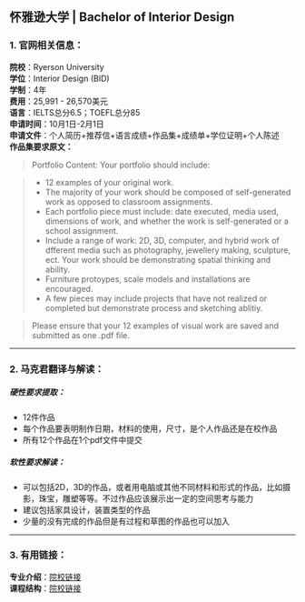 ## 怀雅逊大学 | Bachelor of Interior Design

### 1. 官网相关信息：

**院校**：Ryerson University     
**学位**：Interior Design (BID)   
**学制**：4年  
**费用**：25,991 - 26,570美元  
**语言**：IELTS总分6.5；TOEFL总分85  
**申请时间**：10月1日-2月1日  
**申请文件**：个人简历+推荐信+语言成绩+作品集+成绩单+学位证明+个人陈述  
**作品集要求原文：**   

> Portfolio Content: Your portfolio should include:

> - 12 examples of your original work.
> - The majority of your work should be composed of self-generated work as opposed to classroom assignments.
> - Each portfolio piece must include: date executed, media used, dimensions of work, and whether the work is self-generated or a school assignment.
> - Include a range of work: 2D, 3D, computer, and hybrid work of dfferent media such as photography, jewellery making, sculpture, ect. Your work should be demonstrating spatial thinking and ability.
> - Furniture protoypes, scale models and installations are encouraged.
> - A few pieces may include projects that have not realized or completed but demonstrate process and sketching ablitiy.

> Please ensure that your 12 examples of visual work are saved and submitted as one .pdf file.



---


### 2. 马克君翻译与解读：

##### 硬性要求提取：
- 12件作品
- 每个作品要表明制作日期，材料的使用，尺寸，是个人作品还是在校作品
- 所有12个作品在1个pdf文件中提交


##### 软性要求解读：
- 可以包括2D，3D的作品，或者用电脑或其他不同材料和形式的作品，比如摄影，珠宝，雕塑等等。不过作品应该展示出一定的空间思考与能力
- 建议包括家具设计，装置类型的作品
- 少量的没有完成的作品但是有过程和草图的作品也可以加入


---


### 3. 有用链接：

**专业介绍**：[院校链接](https://www.ryerson.ca/programs/undergraduate/interior-design/)  
**课程结构**：[院校链接](https://www.ryerson.ca/calendar/2018-2019/programs/fcad/interior/) 